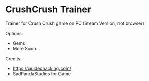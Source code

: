 # CrushCrush Trainer
 
Trainer for Crush Crush game on PC (Steam Version, not browser)

Options:
 - Gems
 - More Soon..
 
 Credits: 
  - https://guidedhacking.com/
  - SadPandaStudios for Game
 
